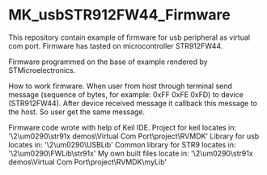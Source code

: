 # MK_usbSTR912FW44_Firmware
This repository contain example of firmware for usb peripheral as virtual com port.
Firmware has tasted on microcontroller STR912FW44. 

Firmware programmed on the base of example rendered by STMicroelectronics.

How to work firmware. 
When user from host through terminal send message (sequence of bytes,
for example: 0xFF 0xFE 0xFD) to device (STR912FW44). After device received message it callback this message
to the host. So user get the same message.



Firmware code wrote with help of Keil IDE. 
Project for keil locates in:        '\2\um0290\str91x demos\Virtual Com Port\project\RVMDK'
Library for usb locates in:         '\2\um0290\USBLib'
Common library for STR9 locates in: '\2\um0290\FWLib\str91x'
My own built files locate in:       '\2\um0290\str91x demos\Virtual Com Port\project\RVMDK\myLib'
